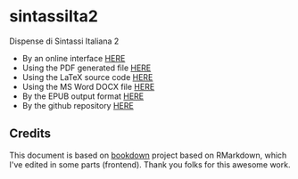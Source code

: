 # sintassiIta2
Dispense di Sintassi Italiana 2

* By an online interface [HERE](http://marcopetolicchio.com/sintassiIta2/book/)
* Using the PDF generated file [HERE](http://marcopetolicchio.com/sintassiIta2/book/sintassiIta2.pdf)
* Using the LaTeX source code [HERE](http://marcopetolicchio.com/sintassiIta2/book/sintassiIta2.tex)
* Using the MS Word DOCX file [HERE](http://marcopetolicchio.com/sintassiIta2/book/sintassiIta2.docx)
* By the EPUB output format [HERE](http://marcopetolicchio.com/sintassiIta2/book/sintassiIta2.epub)
* By the github repository [HERE](http://github.com/p-marco/sintassiIta2) 




## Credits

This document is based on [bookdown](http://www.bookdown.org) project based on RMarkdown, which I've edited in some parts (frontend). Thank you folks for this awesome work.